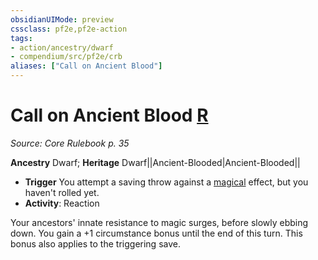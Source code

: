 ```yaml
---
obsidianUIMode: preview
cssclass: pf2e,pf2e-action
tags:
- action/ancestry/dwarf
- compendium/src/pf2e/crb
aliases: ["Call on Ancient Blood"]
---
```

# Call on Ancient Blood [R](rules/core-rulebook/chapter-9-playing-the-game.md#Actions "Reaction")
*Source: Core Rulebook p. 35*  

**Ancestry** Dwarf; **Heritage** Dwarf||Ancient-Blooded|Ancient-Blooded||
- **Trigger** You attempt a saving throw against a [magical](rules/traits/magical.md) effect, but you haven't rolled yet.
- **Activity**: Reaction

Your ancestors' innate resistance to magic surges, before slowly ebbing down. You gain a +1 circumstance bonus until the end of this turn. This bonus also applies to the triggering save.